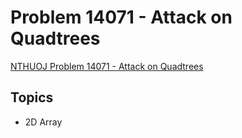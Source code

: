 # Problem 14071 - Attack on Quadtrees
[NTHUOJ Problem 14071 - Attack on Quadtrees](https://acm.cs.nthu.edu.tw/problem/14071/)

## Topics
- 2D Array
